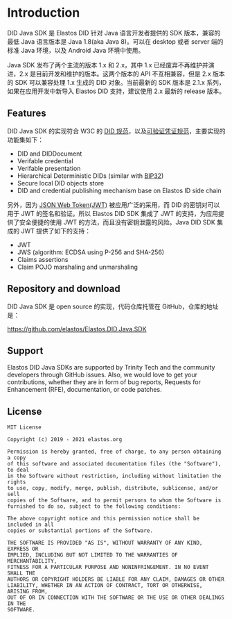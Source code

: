 # Introduction

DID Java SDK 是 Elastos DID 针对 Java 语言开发者提供的 SDK 版本，兼容的最低 Java 语言版本是 Java 1.8(aka Java 8)。可以在 desktop 或者 server 端的标准 Java 环境，以及 Android Java 环境中使用。

Java SDK 发布了两个主流的版本 1.x 和 2.x，其中 1.x 已经废弃不再维护并演进，2.x 是目前开发和维护的版本。这两个版本的 API 不互相兼容，但是 2.x 版本的 SDK 可以兼容处理 1.x 生成的 DID 对象。当前最新的 SDK 版本是 2.1.x 系列，如果在应用开发中新导入 Elastos DID 支持，建议使用 2.x 最新的 release 版本。

## Features

DID Java SDK 的实现符合 W3C 的 [DID 规范](https://www.w3.org/TR/did-core/)，以及[可验证凭证规范](https://www.w3.org/TR/vc-data-model/)，主要实现的功能集如下：

- DID and DIDDocument
- Verifable credential
- Verifable presentation
- Hierarchical Deterministic DIDs (similar with [BIP32](https://github.com/bitcoin/bips/blob/master/bip-0032.mediawiki))
- Secure local DID objects store
- DID and credential publishing mechanism base on Elastos ID side chain

另外，因为 [JSON Web Token(JWT)](https://jwt.io/) 被应用广泛的采用，而 DID 的密钥对可以用于 JWT 的签名和验证。所以 Elastos DID SDK 集成了 JWT 的支持，为应用提供了安全便捷的使用 JWT 的方法，而且没有密钥泄露的风险。Java DID SDK 集成的 JWT 提供了如下的支持：

- JWT
- JWS (algorithm: ECDSA using P-256 and SHA-256)
- Claims assertions
- Claim POJO marshaling and unmarshaling

## Repository and download

DID Java SDK 是 open source 的实现，代码仓库托管在 GitHub，仓库的地址是：

  https://github.com/elastos/Elastos.DID.Java.SDK

## Support

Elastos DID Java SDKs are supported by Trinity Tech and the community developers through GitHub issues. Also, we would love to get your contributions, whether they are in form of bug reports, Requests for Enhancement (RFE), documentation, or code patches.

## License

```
MIT License

Copyright (c) 2019 - 2021 elastos.org

Permission is hereby granted, free of charge, to any person obtaining a copy
of this software and associated documentation files (the "Software"), to deal
in the Software without restriction, including without limitation the rights
to use, copy, modify, merge, publish, distribute, sublicense, and/or sell
copies of the Software, and to permit persons to whom the Software is
furnished to do so, subject to the following conditions:

The above copyright notice and this permission notice shall be included in all
copies or substantial portions of the Software.

THE SOFTWARE IS PROVIDED "AS IS", WITHOUT WARRANTY OF ANY KIND, EXPRESS OR
IMPLIED, INCLUDING BUT NOT LIMITED TO THE WARRANTIES OF MERCHANTABILITY,
FITNESS FOR A PARTICULAR PURPOSE AND NONINFRINGEMENT. IN NO EVENT SHALL THE
AUTHORS OR COPYRIGHT HOLDERS BE LIABLE FOR ANY CLAIM, DAMAGES OR OTHER
LIABILITY, WHETHER IN AN ACTION OF CONTRACT, TORT OR OTHERWISE, ARISING FROM,
OUT OF OR IN CONNECTION WITH THE SOFTWARE OR THE USE OR OTHER DEALINGS IN THE
SOFTWARE.
```

